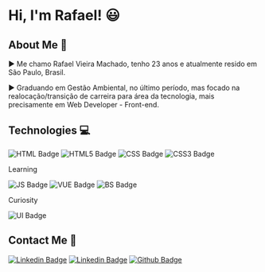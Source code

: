 # Hi, I'm Rafael! :smiley:


## About Me :pushpin:

:arrow_forward: Me chamo Rafael Vieira Machado, tenho 23 anos e atualmente resido em São Paulo, Brasil.

:arrow_forward: Graduando em Gestão Ambiental, no último período, mas focado na realocação/transição de carreira para área da tecnologia, mais precisamente em Web Developer - Front-end.

## Technologies :computer:
![HTML Badge](https://img.shields.io/badge/HTML-239120?style=for-the-badge&logo=html5&logoColor=white)
![HTML5 Badge](https://img.shields.io/badge/HTML5-E34F26?style=for-the-badge&logo=html5&logoColor=white)
![CSS Badge](https://img.shields.io/badge/CSS-239120?&style=for-the-badge&logo=css3&logoColor=white)
![CSS3 Badge](https://img.shields.io/badge/CSS3-1572B6?style=for-the-badge&logo=css3&logoColor=white)

Learning

![JS Badge](https://img.shields.io/badge/JavaScript-F7DF1E?style=for-the-badge&logo=javascript&logoColor=black)
![VUE Badge](https://img.shields.io/badge/Vue.js-35495E?style=for-the-badge&logo=vue.js&logoColor=4FC08)
![BS Badge](https://img.shields.io/badge/Bootstrap-563D7C?style=for-the-badge&logo=bootstrap&logoColor=whit)

Curiosity

![UI Badge](https://img.shields.io/badge/Material--UI-0081CB?style=for-the-badge&logo=material-ui&logoColor=white)

## Contact Me :calling:

[![Linkedin Badge](https://img.shields.io/badge/LinkedIn-0077B5?style=for-the-badge&logo=linkedin&logoColor=white&link=https://www.linkedin.com/in/rafael-vm/)](https://www.linkedin.com/in/rafael-vm/)
[![Linkedin Badge](https://img.shields.io/badge/Instagram-E4405F?style=for-the-badge&logo=instagram&logoColor=white&link=https://www.instagram.com/raffavm/)](https://www.instagram.com/raffavm/)
[![Github Badge](https://img.shields.io/badge/GitHub-100000?style=for-the-badge&logo=github&logoColor=white&link=https://github.com/rafaelvm)](https://github.com/rafaelvm)

